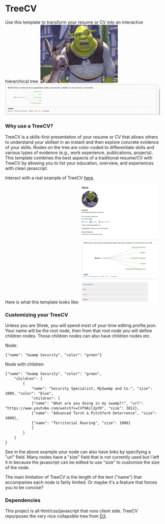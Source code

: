 # TreeCV
Use this template to transform your resume or CV into an interactive hierarchical tree.
<img src="images/shrek.webp" width="50%">
![Shrek TreeCV example](images/shrek_treecv_fast.gif)

### Why use a TreeCV?
TreeCV is a skills-first presentation of your resume or CV that allows others
to understand your skillset in an instant and then explore concrete evidence of your skills. 
Nodes on the tree are color-coded to differentiate skills and various types of evidence
(e.g., work experience, publications, projects). This template combines the best aspects 
of a traditional resume/CV with TreeCV by allowing you to list your education, overview, and experiences
with clean javascript.

Interact with a real example of TreeCV [here](https://blahner.github.io/treecv/treecv.html).

Here is what this template looks like:
<img src="images/shrek_treecv_template.png" width="50%">

### Customizing your TreeCV
Unless you are Shrek, you will spend most of your time editing profile.json.
Your name will be the root node, then from that root node you will define
children nodes. Those children nodes can also have children nodes etc.

Node:
```
{"name": "Swamp Security", "color": "green"}
```

Node with children:
```
{"name": "Swamp Security", "color": "green",
    "children": [
        {
            "name": "Security Specialist, MySwamp and Co.", "size": 1000, "color": "blue",
            "children": [
            {"name": "What are you doing in my swamp?!", "url": "https://www.youtube.com/watch?v=CVf9Ail2pY0", "size": 3812},
            {"name": "Advanced Torch & Pitchfork Deterrence", "size": 1000},
            {"name": "Territorial Roaring", "size": 1000}
            ]
        }
    ]
}
```
See in the above example your node can also have links by specifying a "url" field.
Many nodes have a "size" field that is not currently used but I left it in because the javascript
can be edited to use "size" to customize the size of the node.

The main limitation of TreeCV is the length of the text ("name") that accompanies each node
is fairly limited. Or maybe it's a feature that forces you to be concise?

### Dependencies
This project is all html/css/javascript that runs client side. TreeCV repurposes the very nice collapsible tree from [D3](https://observablehq.com/@d3/collapsible-tree).
